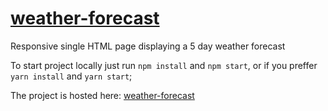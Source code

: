 # [weather-forecast](https://tonik1204.github.io/weather-forecast/)
Responsive single HTML page displaying a 5 day weather forecast

To start project locally just run `npm install` and `npm start`, or if you preffer `yarn install` and `yarn start`;

The project is hosted here: [weather-forecast](https://tonik1204.github.io/weather-forecast/)
